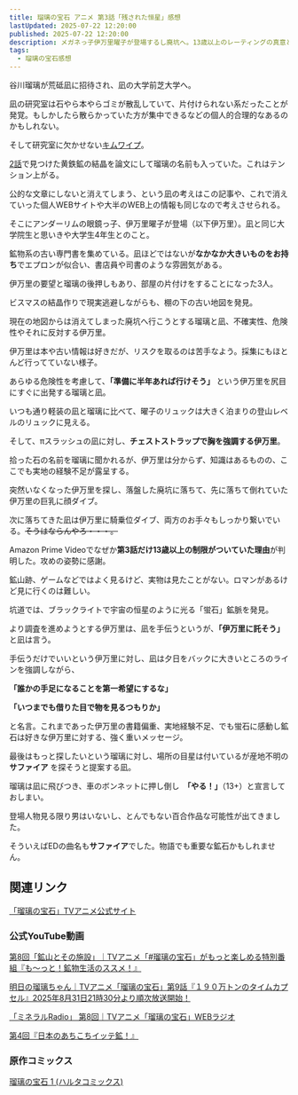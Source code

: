 ```yaml
---
title: 瑠璃の宝石 アニメ 第3話「残された恒星」感想
lastUpdated: 2025-07-22 12:20:00
published: 2025-07-22 12:20:00
description: メガネっ子伊万里曜子が登場するし廃坑へ。13歳以上のレーティングの真意とは
tags:
  - 瑠璃の宝石感想
---
```


谷川瑠璃が荒砥凪に招待され、凪の大学前芝大学へ。

凪の研究室は石やら本やらゴミが散乱していて、片付けられない系だったことが発覚。もしかしたら散らかっていた方が集中できるなどの個人的合理的なあるのかもしれない。

そして研究室に欠かせない[キムワイプ](https://amzn.to/3IXoQ2z)。

[2話](/anime/2025-07-rurinohouseki-02)で見つけた黄鉄鉱の結晶を論文にして瑠璃の名前も入っていた。これはテンション上がる。

公的な文章にしないと消えてしまう、という凪の考えはこの記事や、これで消えていった個人WEBサイトや大半のWEB上の情報も同じなので考えさせられる。

そこにアンダーリムの眼鏡っ子、伊万里曜子が登場（以下伊万里）。凪と同じ大学院生と思いきや大学生4年生とのこと。

鉱物系の古い専門書を集めている。凪ほどではないが**なかなか大きいものをお持ち**でエプロンが似合い、書店員や司書のような雰囲気がある。

伊万里の要望と瑠璃の後押しもあり、部屋の片付けをすることになった3人。

ビスマスの結晶作りで現実逃避しながらも、棚の下の古い地図を発見。

現在の地図からは消えてしまった廃坑へ行こうとする瑠璃と凪、不確実性、危険性やそれに反対する伊万里。

伊万里は本や古い情報は好きだが、リスクを取るのは苦手なよう。採集にもほとんど行ってていない様子。

あらゆる危険性を考慮して、**「準備に半年あれば行けそう」** という伊万里を尻目にすぐに出発する瑠璃と凪。

いつも通り軽装の凪と瑠璃に比べて、曜子のリュックは大きく泊まりの登山レベルのリュックに見える。

そして、πスラッシュの凪に対し、**チェストストラップで胸を強調する伊万里**。

拾った石の名前を瑠璃に聞かれるが、伊万里は分からず、知識はあるものの、ここでも実地の経験不足が露呈する。

突然いなくなった伊万里を探し、落盤した廃坑に落ちて、先に落ちて倒れていた伊万里の巨乳に顔ダイブ。

次に落ちてきた凪は伊万里に騎乗位ダイブ、両方のお手々もしっかり繋いでいる。~~そうはならんやろ・・・。~~

Amazon Prime Videoでなぜか**第3話だけ13歳以上の制限がついていた理由**が判明した。攻めの姿勢に感謝。

鉱山跡、ゲームなどではよく見るけど、実物は見たことがない。ロマンがあるけど見に行くのは難しい。

坑道では、ブラックライトで宇宙の恒星のように光る「蛍石」鉱脈を発見。

より調査を進めようとする伊万里は、凪を手伝うというが、**「伊万里に託そう」** と凪は言う。

手伝うだけでいいという伊万里に対し、凪は夕日をバックに大きいところのラインを強調しながら、

**「誰かの手足になることを第一希望にするな」**

**「いつまでも借りた目で物を見るつもりか」**

と名言。これまであった伊万里の書籍偏重、実地経験不足、でも蛍石に感動し鉱石は好きな伊万里に対する、強く重いメッセージ。

最後はもっと探したいという瑠璃に対し、場所の目星は付いているが産地不明の **サファイア** を探そうと提案する凪。

瑠璃は凪に飛びつき、車のボンネットに押し倒し　**「やる！」**（13+）と宣言しておしまい。

登場人物見る限り男はいないし、とんでもない百合作品な可能性が出てきました。

そういえばEDの曲名も**サファイア**でした。物語でも重要な鉱石かもしれません。

<YouTube id="CtA_47WtzzY" title="「瑠璃の宝石」ノンクレジットエンディング映像｜Hana Hope『サファイア』" />

## 関連リンク

[「瑠璃の宝石」TVアニメ公式サイト](https://rurinohouseki.com/)


### 公式YouTube動画

[第8回「鉱山とその施設」｜TVアニメ「#瑠璃の宝石」がもっと楽しめる特別番組『も～っと！鉱物生活のススメ！』](https://www.youtube.com/watch?v=GrnncpDdHAQ)

[明日の瑠璃ちゃん｜TVアニメ「瑠璃の宝石」第9話『１９０万トンのタイムカプセル』2025年8月31日21時30分より順次放送開始！](https://www.youtube.com/watch?v=7g5z5_Q_z7o)

[「ミネラルRadio」 第8回｜TVアニメ「瑠璃の宝石」WEBラジオ](https://www.youtube.com/watch?v=hNgIUYQYVtU)

[第4回『日本のあちこちイッテ鉱！』](https://www.youtube.com/watch?v=MZ6ZFegDksw)


### 原作コミックス

[瑠璃の宝石 1 (ハルタコミックス) ](https://amzn.to/45IzMKJ)
